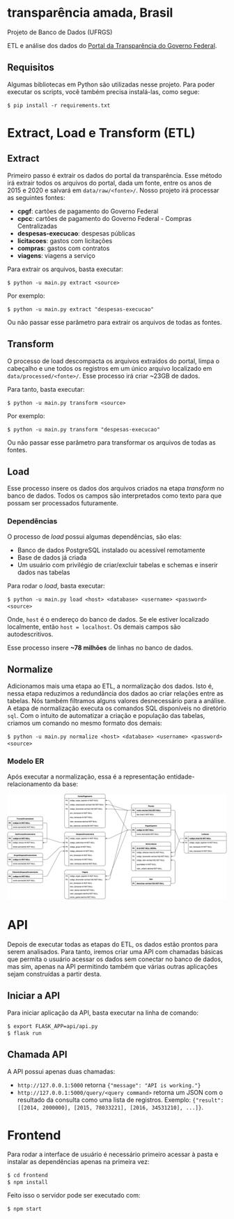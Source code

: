 # transparência amada, Brasil
Projeto de Banco de Dados (UFRGS)

ETL e análise dos dados do [Portal da Transparência do Governo Federal](http://www.portaltransparencia.gov.br).

## Requisitos
Algumas bibliotecas em Python são utilizadas nesse projeto. 
Para poder executar os scripts, você também precisa instalá-las, como segue:
```{shell}
$ pip install -r requirements.txt
```

# Extract, Load e Transform (ETL)

## Extract
Primeiro passo é extrair os dados do portal da transparência. 
Esse método irá extrair todos os arquivos do portal, dada um fonte, entre os
anos de 2015 e 2020 e salvará em `data/raw/<fonte>/`. Nosso projeto irá processar as seguintes fontes:
- **cpgf**: cartões de pagamento do Governo Federal
- **cpcc**: cartões de pagamento do Governo Federal - Compras Centralizadas
- **despesas-execucao**: despesas públicas
- **licitacoes**: gastos com licitações
- **compras**: gastos com contratos
- **viagens**: viagens a serviço

Para extrair os arquivos, basta executar:
```{shell}
$ python -u main.py extract <source>
```
Por exemplo:
```{shell}
$ python -u main.py extract "despesas-execucao"
```
Ou não passar esse parâmetro para extrair os arquivos de todas as fontes.

## Transform
O processo de load descompacta os arquivos extraídos do portal, limpa o cabeçalho e une 
todos os registros em um único arquivo localizado em `data/processed/<fonte>/`. 
Esse processo irá criar ~23GB de dados. 

Para tanto, basta executar:
```{shell}
$ python -u main.py transform <source>
```
Por exemplo:
```{shell}
$ python -u main.py transform "despesas-execucao"
```
Ou não passar esse parâmetro para transformar os arquivos de todas as fontes.

## Load
Esse processo insere os dados dos arquivos criados na etapa *transform* no banco de dados.
Todos os campos são interpretados como texto para que possam ser processados futuramente.

### Dependências
O processo de *load* possui algumas dependências, são elas:
- Banco de dados PostgreSQL instalado ou acessível remotamente
- Base de dados já criada
- Um usuário com privilégio de criar/excluir tabelas e schemas e inserir dados nas tabelas

Para rodar o *load*, basta executar:
```{shell}
$ python -u main.py load <host> <database> <username> <password> <source>
```
Onde, `host` é o endereço do banco de dados. 
Se ele estiver localizado localmente, então `host = localhost`.
Os demais campos são autodescritivos.

Esse processo insere **~78 milhões** de linhas no banco de dados.

## Normalize
Adicionamos mais uma etapa ao ETL, a normalização dos dados. Isto é, nessa etapa reduzimos
a redundância dos dados ao criar relações entre as tabelas. Nós também filtramos alguns valores
desnecessário para a análise. A etapa de normalização executa os comandos SQL disponíveis no
diretório `sql`. Com o intuito de automatizar a criação e população das tabelas, criamos um 
comando no mesmo formato dos demais:
```{shell}
$ python -u main.py normalize <host> <database> <username> <password> <source>
```

### Modelo ER
Após executar a normalização, essa é a representação entidade-relacionamento da base:

![Modelo ER](support/modelo_er.png)

# API
Depois de executar todas as etapas do ETL, os dados estão prontos para serem analisados.
Para tanto, iremos criar uma API com chamadas básicas que permita o usuário acessar os dados
sem conectar no banco de dados, mas sim, apenas na API permitindo também que várias outras 
aplicações sejam construídas a partir desta.

## Iniciar a API
Para iniciar aplicação da API, basta executar na linha de comando:
```{shell}
$ export FLASK_APP=api/api.py
$ flask run
```

## Chamada API
A API possui apenas duas chamadas:

- `http://127.0.0.1:5000` retorna `{"message": "API is working."}`
- `http://127.0.0.1:5000/query/<query command>` retorna um JSON com o resultado da consulta 
  como uma lista de registros. Exemplo: `{"result": [[2014, 2000000], [2015, 78033221], [2016, 34531210], ...]}`.

# Frontend
Para rodar a interface de usuário é necessário primeiro acessar à pasta e instalar as dependências apenas na primeira vez:

```{shell}
$ cd frontend
$ npm install
```

Feito isso o servidor pode ser executado com:

```{shell}
$ npm start
```